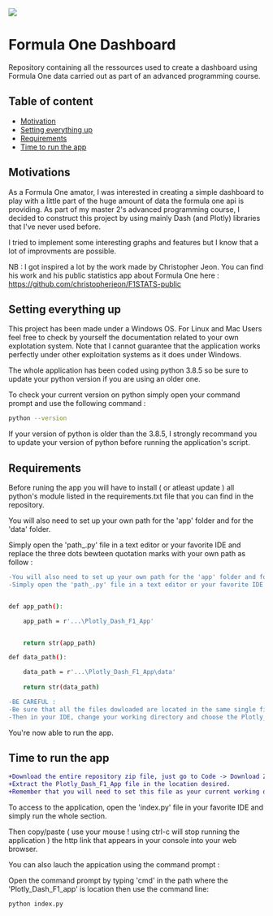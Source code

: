 
![](https://static.tickets-platform.com/img/pages/39/2131/255/media/2/desktop/image_group-4.jpg?ts=1567173136)

# Formula One Dashboard
Repository containing all the ressources used to create a dashboard using Formula One data carried out as part of an advanced programming course.

## Table of content

  * [Motivation](#motivation)
  * [Setting everything up](#setting-everything-aspect)
  * [Requirements](#requirements)
  * [Time to run the app](#time-to-run-the-app)


## Motivations

As a Formula One amator, I was interested in creating a simple dashboard to play with a little part of the huge amount of data the formula one api is providing. As part of my master 2's advanced programming course, I decided to construct this project by using mainly Dash (and Plotly) libraries that I've never used before.

I tried to implement some interesting graphs and features but I know that a lot of improvments are possible.

NB : I got inspired a lot by the work made by Christopher Jeon. You can find his work and his public statistics app about Formula One here : https://github.com/christopherjeon/F1STATS-public

## Setting everything up

This project has been made under a Windows OS. For Linux and Mac Users feel free to check by yourself the documentation related to your own explotation system.
Note that I cannot guarantee that the application works perfectly under other exploitation systems as it does under Windows.

The whole application has been coded using python 3.8.5 so be sure to update your python version if you are using an older one.

To check your current version on python simply open your command prompt and use the following command : 

```bash
python --version
```

If your version of python is older than the 3.8.5, I strongly recommand you to update your version of python before running the application's script.

## Requirements

Before runing the app you will have to install ( or atleast update ) all python's module listed in the requirements.txt file that you can find in the repository.

You will also need to set up your own path for the 'app' folder and for the 'data' folder.

Simply open the 'path_.py' file in a text editor or your favorite IDE and replace the three dots bewteen quotation marks with your own path as follow : 

```diff
-You will also need to set up your own path for the 'app' folder and for the 'data' folder.
-Simply open the 'path_.py' file in a text editor or your favorite IDE and replace the three dots between quotation marks with your own path as follow : 
```

```bash

def app_path():

    app_path = r'...\Plotly_Dash_F1_App'


    return str(app_path)

def data_path():

    data_path = r'...\Plotly_Dash_F1_App\data'
    
    return str(data_path)

```
```diff
-BE CAREFUL :
-Be sure that all the files dowloaded are located in the same single file on your computer.
-Then in your IDE, change your working directory and choose the Plotly_Dash_F1_App as your current working directory.
```

You're now able to run the app.

## Time to run the app 
```diff
+Download the entire repository zip file, just go to Code -> Download ZIP.
+Extract the Plotly_Dash_F1_App file in the location desired.
+Remember that you will need to set this file as your current working directory in your IDE.
```

To access to the application, open the 'index.py' file in your favorite IDE and simply run the whole section.

Then copy/paste ( use your mouse ! using ctrl-c will stop running the application ) the http link that appears in your console into your web browser.

You can also lauch the appication using the command prompt :

Open the command prompt by typing 'cmd' in the path where the 'Plotly_Dash_F1_app' is location then use the command line:

```bash
python index.py
```


